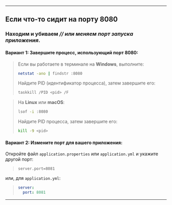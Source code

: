 
---

## Если что-то сидит на порту 8080
### Находим и убиваем _// или меняем порт запуска приложения_.

#### Вариант 1: Завершите процесс, использующий порт 8080:

> Если вы работаете в терминале на **Windows**, выполните:
> ```bash
> netstat -ano | findstr :8080
> ```
> Найдите PID (идентификатор процесса), затем завершите его:
> ```bash
> taskkill /PID <pid> /F
> ```

> На **Linux** или **macOS**:
> ```bash
> lsof -i :8080
> ```
> Найдите PID процесса, затем завершите его:
> ```bash
> kill -9 <pid>
> ```
>

#### Вариант 2: Измените порт для вашего приложения:

Откройте файл `application.properties` или `application.yml` и укажите другой порт:
> ```properties
> server.port=8081
> ```
или, для `application.yml`:
> ```yml
> server:
>   port: 8081
> ```
> 
 
---


